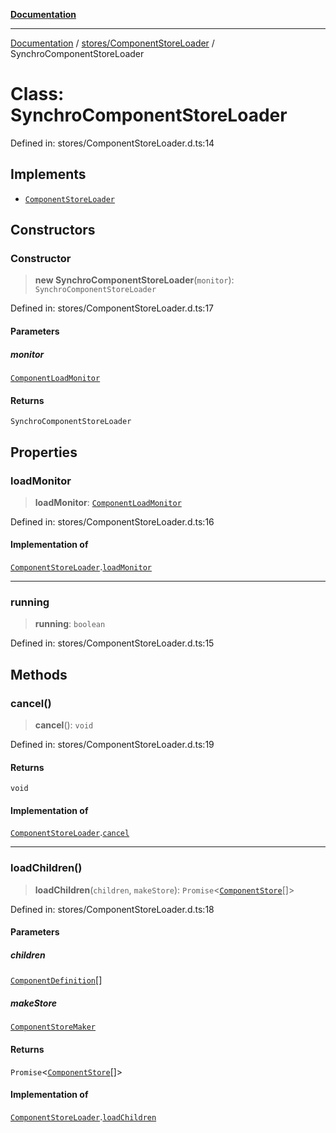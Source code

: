 [**Documentation**](../../../index.md)

***

[Documentation](../../../index.md) / [stores/ComponentStoreLoader](../index.md) / SynchroComponentStoreLoader

# Class: SynchroComponentStoreLoader

Defined in: stores/ComponentStoreLoader.d.ts:14

## Implements

- [`ComponentStoreLoader`](../interfaces/ComponentStoreLoader.md)

## Constructors

### Constructor

> **new SynchroComponentStoreLoader**(`monitor`): `SynchroComponentStoreLoader`

Defined in: stores/ComponentStoreLoader.d.ts:17

#### Parameters

##### monitor

[`ComponentLoadMonitor`](../interfaces/ComponentLoadMonitor.md)

#### Returns

`SynchroComponentStoreLoader`

## Properties

### loadMonitor

> **loadMonitor**: [`ComponentLoadMonitor`](../interfaces/ComponentLoadMonitor.md)

Defined in: stores/ComponentStoreLoader.d.ts:16

#### Implementation of

[`ComponentStoreLoader`](../interfaces/ComponentStoreLoader.md).[`loadMonitor`](../interfaces/ComponentStoreLoader.md#loadmonitor)

***

### running

> **running**: `boolean`

Defined in: stores/ComponentStoreLoader.d.ts:15

## Methods

### cancel()

> **cancel**(): `void`

Defined in: stores/ComponentStoreLoader.d.ts:19

#### Returns

`void`

#### Implementation of

[`ComponentStoreLoader`](../interfaces/ComponentStoreLoader.md).[`cancel`](../interfaces/ComponentStoreLoader.md#cancel)

***

### loadChildren()

> **loadChildren**(`children`, `makeStore`): `Promise`\<[`ComponentStore`](../../ComponentStore/classes/ComponentStore.md)[]\>

Defined in: stores/ComponentStoreLoader.d.ts:18

#### Parameters

##### children

[`ComponentDefinition`](../../../api/component/Component/interfaces/ComponentDefinition.md)[]

##### makeStore

[`ComponentStoreMaker`](../interfaces/ComponentStoreMaker.md)

#### Returns

`Promise`\<[`ComponentStore`](../../ComponentStore/classes/ComponentStore.md)[]\>

#### Implementation of

[`ComponentStoreLoader`](../interfaces/ComponentStoreLoader.md).[`loadChildren`](../interfaces/ComponentStoreLoader.md#loadchildren)
